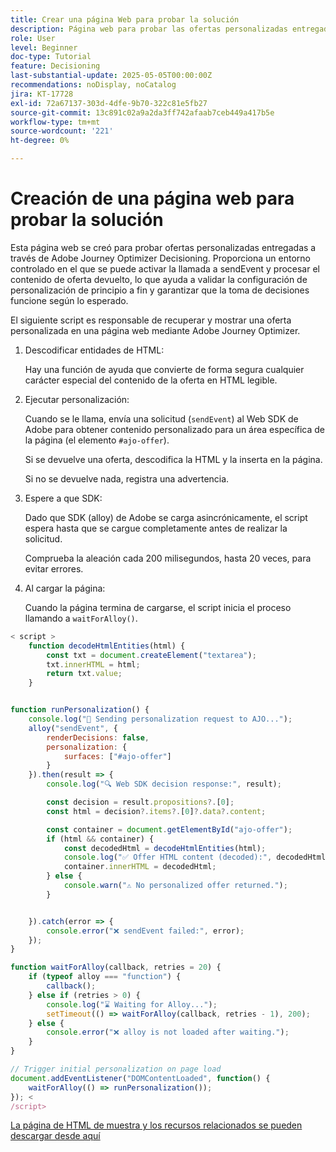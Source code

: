 ```yaml
---
title: Crear una página Web para probar la solución
description: Página web para probar las ofertas personalizadas entregadas mediante la toma de decisiones.
role: User
level: Beginner
doc-type: Tutorial
feature: Decisioning
last-substantial-update: 2025-05-05T00:00:00Z
recommendations: noDisplay, noCatalog
jira: KT-17728
exl-id: 72a67137-303d-4dfe-9b70-322c81e5fb27
source-git-commit: 13c891c02a9a2da3ff742afaab7ceb449a417b5e
workflow-type: tm+mt
source-wordcount: '221'
ht-degree: 0%

---
```


# Creación de una página web para probar la solución

Esta página web se creó para probar ofertas personalizadas entregadas a través de Adobe Journey Optimizer Decisioning. Proporciona un entorno controlado en el que se puede activar la llamada a sendEvent y procesar el contenido de oferta devuelto, lo que ayuda a validar la configuración de personalización de principio a fin y garantizar que la toma de decisiones funcione según lo esperado.

El siguiente script es responsable de recuperar y mostrar una oferta personalizada en una página web mediante Adobe Journey Optimizer.

1. Descodificar entidades de HTML:

   Hay una función de ayuda que convierte de forma segura cualquier carácter especial del contenido de la oferta en HTML legible.

1. Ejecutar personalización:

   Cuando se le llama, envía una solicitud (`sendEvent`) al Web SDK de Adobe para obtener contenido personalizado para un área específica de la página (el elemento `#ajo-offer`).

   Si se devuelve una oferta, descodifica la HTML y la inserta en la página.

   Si no se devuelve nada, registra una advertencia.

1. Espere a que SDK:

   Dado que SDK (alloy) de Adobe se carga asincrónicamente, el script espera hasta que se cargue completamente antes de realizar la solicitud.

   Comprueba la aleación cada 200 milisegundos, hasta 20 veces, para evitar errores.

1. Al cargar la página:

   Cuando la página termina de cargarse, el script inicia el proceso llamando a `waitForAlloy()`.



```javascript
< script >
    function decodeHtmlEntities(html) {
        const txt = document.createElement("textarea");
        txt.innerHTML = html;
        return txt.value;
    }


function runPersonalization() {
    console.log("🚀 Sending personalization request to AJO...");
    alloy("sendEvent", {
        renderDecisions: false,
        personalization: {
            surfaces: ["#ajo-offer"]
        }
    }).then(result => {
        console.log("🔍 Web SDK decision response:", result);

        const decision = result.propositions?.[0];
        const html = decision?.items?.[0]?.data?.content;

        const container = document.getElementById("ajo-offer");
        if (html && container) {
            const decodedHtml = decodeHtmlEntities(html);
            console.log("✅ Offer HTML content (decoded):", decodedHtml);
            container.innerHTML = decodedHtml;
        } else {
            console.warn("⚠️ No personalized offer returned.");
        }


    }).catch(error => {
        console.error("❌ sendEvent failed:", error);
    });
}

function waitForAlloy(callback, retries = 20) {
    if (typeof alloy === "function") {
        callback();
    } else if (retries > 0) {
        console.log("⌛ Waiting for Alloy...");
        setTimeout(() => waitForAlloy(callback, retries - 1), 200);
    } else {
        console.error("❌ alloy is not loaded after waiting.");
    }
}

// Trigger initial personalization on page load
document.addEventListener("DOMContentLoaded", function() {
    waitForAlloy(() => runPersonalization());
}); <
/script>
```

[La página de HTML de muestra y los recursos relacionados se pueden descargar desde aquí](assets/web-page-assets.zip)
